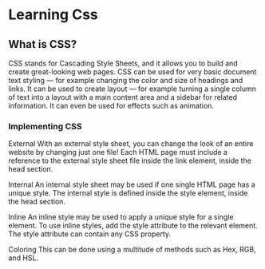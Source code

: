 # Learning Css

## What is CSS?

CSS stands for Cascading Style Sheets, and it allows you to build and create great-looking web pages. CSS can be used for very basic document text styling — for example changing the color and size of headings and links. It can be used to create layout — for example turning a single column of text into a layout with a main content area and a sidebar for related information. It can even be used for effects such as animation.

### Implementing CSS

External
With an external style sheet, you can change the look of an entire website by changing just one file! Each HTML page must include a reference to the external style sheet file inside the link element, inside the head section.

Internal 
An internal style sheet may be used if one single HTML page has a unique style. The internal style is defined inside the style element, inside the head section.

Inline
An inline style may be used to apply a unique style for a single element. To use inline styles, add the style attribute to the relevant element. The style attribute can contain any CSS property.

Coloring
This can be done using a multitude of methods such as Hex, RGB, and HSL.